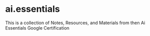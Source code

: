 # ai.essentials
This is a collection of Notes, Resources, and Materials from then Ai Essentials Google Certification
